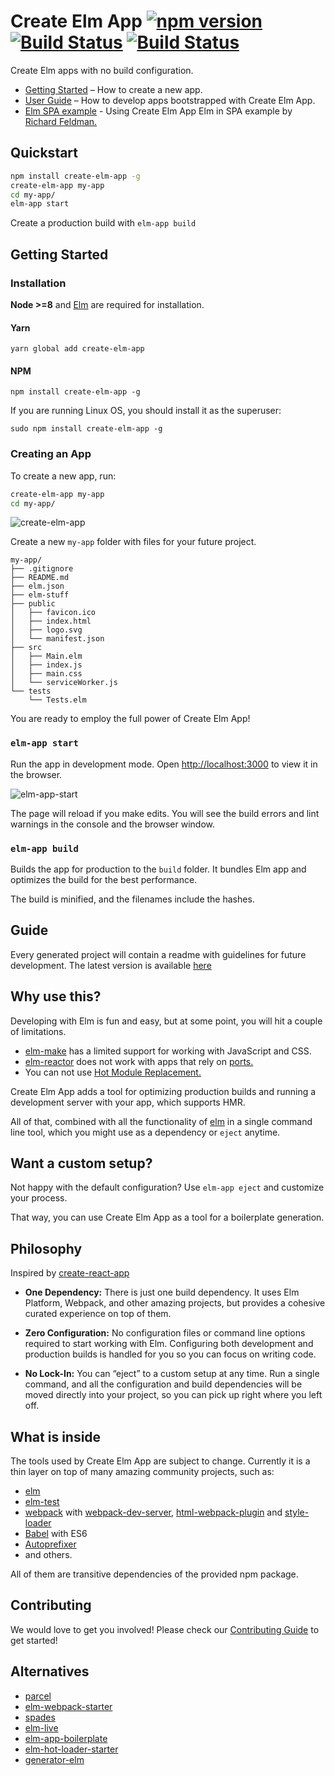 # Create Elm App [![npm version](https://badge.fury.io/js/create-elm-app.svg)](https://badge.fury.io/js/create-elm-app) [![Build Status](https://travis-ci.org/halfzebra/create-elm-app.svg?branch=tests)](https://travis-ci.org/halfzebra/create-elm-app) [![Build Status](https://ci.appveyor.com/api/projects/status/github/halfzebra/create-elm-app?branch=master&svg=true)](https://ci.appveyor.com/project/halfzebra/create-elm-app)

Create Elm apps with no build configuration.

* [Getting Started](#getting-started) – How to create a new app.
* [User Guide](https://github.com/halfzebra/create-elm-app/blob/master/template/README.md) – How to develop apps bootstrapped with Create Elm App.
* [Elm SPA example](https://github.com/halfzebra/elm-spa-example) - Using Create Elm App Elm in SPA example by [Richard Feldman.](https://github.com/rtfeldman)

## Quickstart

```sh
npm install create-elm-app -g
create-elm-app my-app
cd my-app/
elm-app start
```

Create a production build with `elm-app build`

## Getting Started

### Installation

**Node >=8** and [Elm](https://guide.elm-lang.org/install/elm.html) are required for installation.

#### Yarn

`yarn global add create-elm-app`

#### NPM
`npm install create-elm-app -g`

If you are running Linux OS, you should install it as the superuser:

`sudo npm install create-elm-app -g`

### Creating an App

To create a new app, run:

```sh
create-elm-app my-app
cd my-app/
```

![create-elm-app](https://cloud.githubusercontent.com/assets/3983879/18608348/157f6532-7ce7-11e6-9739-a09f44ae9644.png)

Create a new `my-app` folder with files for your future project.

```
my-app/
├── .gitignore
├── README.md
├── elm.json
├── elm-stuff
├── public
│   ├── favicon.ico
│   ├── index.html
│   ├── logo.svg
│   └── manifest.json
├── src
│   ├── Main.elm
│   ├── index.js
│   ├── main.css
│   └── serviceWorker.js
└── tests
    └── Tests.elm
```

You are ready to employ the full power of Create Elm App!

### `elm-app start`
Run the app in development mode.
Open [http://localhost:3000](http://localhost:3000) to view it in the browser.

![elm-app-start](https://cloud.githubusercontent.com/assets/3983879/18608347/157e88ec-7ce7-11e6-8924-a046a95f6381.png)

The page will reload if you make edits.
You will see the build errors and lint warnings in the console and the browser window.

### `elm-app build`
Builds the app for production to the `build` folder.
It bundles Elm app and optimizes the build for the best performance.

The build is minified, and the filenames include the hashes.

## Guide
Every generated project will contain a readme with guidelines for future development.
The latest version is available [here](https://github.com/halfzebra/create-elm-app/blob/master/template/README.md)

## Why use this?
Developing with Elm is fun and easy, but at some point, you will hit a couple of limitations.

- [elm-make](https://guide.elm-lang.org/install.html#elm-make) has a limited support for working with JavaScript and CSS.
- [elm-reactor](https://guide.elm-lang.org/install.html#elm-reactor) does not work with apps that rely on [ports.](http://guide.elm-lang.org/interop/javascript.html)
- You can not use [Hot Module Replacement.](https://webpack.js.org/concepts/hot-module-replacement)

Create Elm App adds a tool for optimizing production builds and running a development server with your app, which supports HMR.

All of that, combined with all the functionality of [elm](https://guide.elm-lang.org/install.html) in a single command line tool, which you might use as a dependency or `eject` anytime.

## Want a custom setup?

Not happy with the default configuration? Use `elm-app eject` and customize your process.

That way, you can use Create Elm App as a tool for a boilerplate generation.

## Philosophy

Inspired by [create-react-app](https://github.com/facebookincubator/create-react-app)

* **One Dependency:** There is just one build dependency. It uses  Elm Platform, Webpack, and other amazing projects, but provides a cohesive curated experience on top of them.

* **Zero Configuration:** No configuration files or command line options required to start working with Elm. Configuring both development and production builds is handled for you so you can focus on writing code.

* **No Lock-In:** You can “eject” to a custom setup at any time. Run a single command, and all the configuration and build dependencies will be moved directly into your project, so you can pick up right where you left off.

## What is inside

The tools used by Create Elm App are subject to change.
Currently it is a thin layer on top of many amazing community projects, such as:

* [elm](https://github.com/elm/compiler/tree/master/installers/npm)
* [elm-test](https://github.com/elm-community/elm-test)
* [webpack](https://webpack.js.org/) with [webpack-dev-server](https://github.com/webpack/webpack-dev-server), [html-webpack-plugin](https://github.com/ampedandwired/html-webpack-plugin) and [style-loader](https://github.com/webpack/style-loader)
* [Babel](http://babeljs.io/) with ES6
* [Autoprefixer](https://github.com/postcss/autoprefixer)
* and others.

All of them are transitive dependencies of the provided npm package.

## Contributing

We would love to get you involved! Please check our [Contributing Guide](CONTRIBUTING.md) to get started!

## Alternatives

- [parcel](http://blog.hercules-ci.com/elm/2018/11/21/using-elm-and-parcel-for-zero-configuration-web-asset-management/)
- [elm-webpack-starter](https://github.com/elm-community/elm-webpack-starter)
- [spades](https://github.com/rogeriochaves/spades)
- [elm-live](https://github.com/tomekwi/elm-live)
- [elm-app-boilerplate](https://github.com/gkubisa/elm-app-boilerplate)
- [elm-hot-loader-starter](https://github.com/klazuka/example-elm-hot-webpack)
- [generator-elm](https://github.com/danneu/generator-elm)
